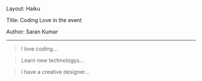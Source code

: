 Layout: Haiku

Title: Coding Love in the event

Author: Saran Kumar

***

>   I love coding...

>   Learn new technologys...

>   I have a creative designer...
